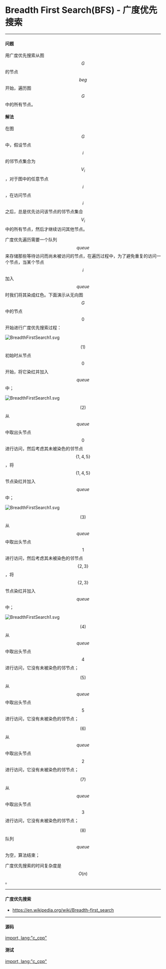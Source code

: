 # Breadth First Search(BFS) - 广度优先搜索

--------

#### 问题

用广度优先搜索从图$$ G $$的节点$$ beg $$开始，遍历图$$ G $$中的所有节点。

#### 解法

在图$$ G $$中，假设节点$$ i $$的邻节点集合为$$ V_i $$，对于图中的任意节点$$ i $$，在访问节点$$ i $$之后，总是优先访问该节点的邻节点集合$$ V_i $$中的所有节点，然后才继续访问其他节点。

广度优先遍历需要一个队列$$ queue $$来存储那些等待访问而尚未被访问的节点，在遍历过程中，为了避免重复的访问一个节点，当某个节点$$ i $$加入$$ queue $$时我们将其染成红色。下面演示从无向图$$ G $$中的节点$$ 0 $$开始进行广度优先搜索过程：

![BreadthFirstSearch1.svg](../res/BreadthFirstSearch1.svg)

$$ (1) $$初始时从节点$$ 0 $$开始，将它染红并加入$$ queue $$中；

![BreadthFirstSearch1.svg](../res/BreadthFirstSearch1.svg)

$$ (2) $$从$$ queue $$中取出头节点$$ 0 $$进行访问，然后考虑其未被染色的邻节点$$ \{1, 4, 5\} $$，将$$ \{ 1, 4, 5 \} $$节点染红并加入$$ queue $$中；

![BreadthFirstSearch1.svg](../res/BreadthFirstSearch1.svg)

$$ (3) $$从$$ queue $$中取出头节点$$ 1 $$进行访问，然后考虑其未被染色的邻节点$$ \{2, 3\} $$，将$$ \{ 2, 3 \} $$节点染红并加入$$ queue $$中；

![BreadthFirstSearch1.svg](../res/BreadthFirstSearch1.svg)

$$ (4) $$从$$ queue $$中取出头节点$$ 4 $$进行访问，它没有未被染色的邻节点；

$$ (5) $$从$$ queue $$中取出头节点$$ 5 $$进行访问，它没有未被染色的邻节点；

$$ (6) $$从$$ queue $$中取出头节点$$ 2 $$进行访问，它没有未被染色的邻节点；

$$ (7) $$从$$ queue $$中取出头节点$$ 3 $$进行访问，它没有未被染色的邻节点；

$$ (8) $$队列$$ queue $$为空，算法结束；

广度优先搜索的时间复杂度是$$ O(n) $$。

--------

#### 广度优先搜索

* https://en.wikipedia.org/wiki/Breadth-first_search

--------

#### 源码

[import, lang:"c_cpp"](../../../../src/GraphTheory/Traverse/BreadthFirstSearch.hpp)

#### 测试

[import, lang:"c_cpp"](../../../../src/GraphTheory/Traverse/BreadthFirstSearch.cpp)
